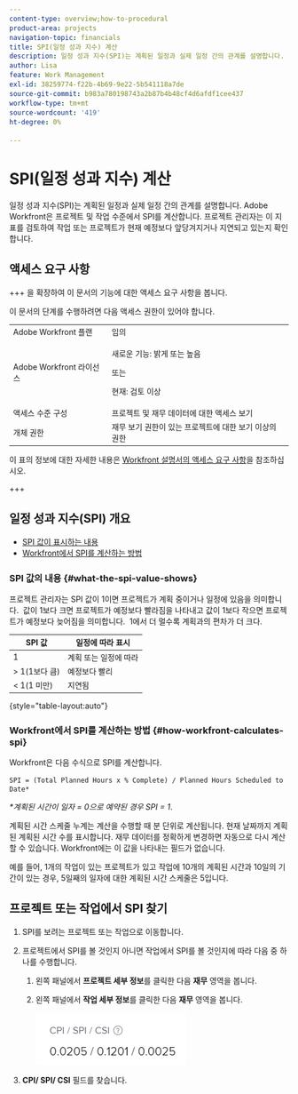 ```yaml
---
content-type: overview;how-to-procedural
product-area: projects
navigation-topic: financials
title: SPI(일정 성과 지수) 계산
description: 일정 성과 지수(SPI)는 계획된 일정과 실제 일정 간의 관계를 설명합니다.
author: Lisa
feature: Work Management
exl-id: 38259774-f22b-4b69-9e22-5b541118a7de
source-git-commit: b983a780198743a2b87b4b48cf4d6afdf1cee437
workflow-type: tm+mt
source-wordcount: '419'
ht-degree: 0%

---
```


# SPI(일정 성과 지수) 계산

<!--
<p data-mc-conditions="QuicksilverOrClassic.Draft mode">(NOTE: Linked to the product. Do not change link.)</p>
-->

일정 성과 지수(SPI)는 계획된 일정과 실제 일정 간의 관계를 설명합니다. Adobe Workfront은 프로젝트 및 작업 수준에서 SPI를 계산합니다. 프로젝트 관리자는 이 지표를 검토하여 작업 또는 프로젝트가 현재 예정보다 앞당겨지거나 지연되고 있는지 확인합니다.

## 액세스 요구 사항

+++ 을 확장하여 이 문서의 기능에 대한 액세스 요구 사항을 봅니다.

이 문서의 단계를 수행하려면 다음 액세스 권한이 있어야 합니다.

<table style="table-layout:auto"> 
 <col> 
 <col> 
 <tbody> 
  <tr> 
   <td role="rowheader">Adobe Workfront 플랜</td> 
   <td>임의</td> 
  </tr> 
  <tr> 
   <td role="rowheader">Adobe Workfront 라이선스</td> 
   <td>
   <p>새로운 기능: 밝게 또는 높음</p>
   <p>또는</p>
   <p>현재: 검토 이상</p></td>  
  </tr> 
  <tr> 
   <td role="rowheader">액세스 수준 구성</td> 
   <td>프로젝트 및 재무 데이터에 대한 액세스 보기</td> 
  </tr> 
  <tr> 
   <td role="rowheader">개체 권한</td> 
   <td>재무 보기 권한이 있는 프로젝트에 대한 보기 이상의 권한</td> 
  </tr> 
 </tbody> 
</table>

이 표의 정보에 대한 자세한 내용은 [Workfront 설명서의 액세스 요구 사항](/help/quicksilver/administration-and-setup/add-users/access-levels-and-object-permissions/access-level-requirements-in-documentation.md)을 참조하십시오.

+++

## 일정 성과 지수(SPI) 개요

* [SPI 값이 표시하는 내용](#what-the-spi-value-shows)
* [Workfront에서 SPI를 계산하는 방법](#how-workfront-calculates-spi)

### SPI 값의 내용 {#what-the-spi-value-shows}

프로젝트 관리자는 SPI 값이 1이면 프로젝트가 계획 중이거나 일정에 있음을 의미합니다.  값이 1보다 크면 프로젝트가 예정보다 빨라짐을 나타내고 값이 1보다 작으면 프로젝트가 예정보다 늦어짐을 의미합니다.  1에서 더 멀수록 계획과의 편차가 더 크다.

| **SPI 값** | **일정에 따라 표시** |
|---|---|
| 1 | 계획 또는 일정에 따라 |
| > 1(1보다 큼) | 예정보다 빨리 |
| &lt; 1(1 미만) | 지연됨 |

{style="table-layout:auto"}

### Workfront에서 SPI를 계산하는 방법  {#how-workfront-calculates-spi}

Workfront은 다음 수식으로 SPI를 계산합니다.

```
SPI = (Total Planned Hours x % Complete) / Planned Hours Scheduled to Date*
```

*&#42;계획된 시간이 일자 = 0으로 예약된 경우 SPI = 1*.

계획된 시간 스케줄 누계는 계산을 수행할 때 분 단위로 계산됩니다. 현재 날짜까지 계획된 계획된 시간 수를 표시합니다. 재무 데이터를 정확하게 변경하면 자동으로 다시 계산할 수 있습니다. Workfront에는 이 값을 나타내는 필드가 없습니다.

예를 들어, 1개의 작업이 있는 프로젝트가 있고 작업에 10개의 계획된 시간과 10일의 기간이 있는 경우, 5일째의 일자에 대한 계획된 시간 스케줄은 5입니다. 

## 프로젝트 또는 작업에서 SPI 찾기

1. SPI를 보려는 프로젝트 또는 작업으로 이동합니다.
1. 프로젝트에서 SPI를 볼 것인지 아니면 작업에서 SPI를 볼 것인지에 따라 다음 중 하나를 수행합니다.

   1. 왼쪽 패널에서 **프로젝트 세부 정보**&#x200B;를 클릭한 다음 **재무** 영역을 봅니다.

   1. 왼쪽 패널에서 **작업 세부 정보**&#x200B;를 클릭한 다음 **재무** 영역을 봅니다.

      ![프로젝트의 SPI](assets/spi-on-project-nwe.png)

1. **CPI/ SPI/ CSI** 필드를 찾습니다.
